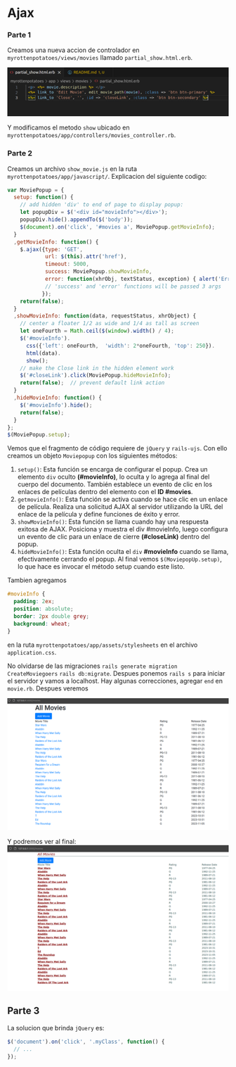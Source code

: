 # Ajax

### Parte 1

Creamos una nueva accion de controlador en `myrottenpotatoes/views/movies` llamado `partial_show.html.erb`.

![](ajax_images/partial_show.png)

Y modificamos el metodo `show` ubicado en `myrottenpotatoes/app/controllers/movies_controller.rb`.

### Parte 2

Creamos un archivo `show_movie.js` en la ruta `myrottenpotatoes/app/javascript/`.
Explicacion del siguiente codigo:

```js
var MoviePopup = {
  setup: function() {
    // add hidden 'div' to end of page to display popup:
    let popupDiv = $('<div id="movieInfo"></div>');
    popupDiv.hide().appendTo($('body'));
    $(document).on('click', '#movies a', MoviePopup.getMovieInfo);
  }
  ,getMovieInfo: function() {
    $.ajax({type: 'GET',
            url: $(this).attr('href'),
            timeout: 5000,
            success: MoviePopup.showMovieInfo,
            error: function(xhrObj, textStatus, exception) { alert('Error!'); }
            // 'success' and 'error' functions will be passed 3 args
           });
    return(false);
  }
  ,showMovieInfo: function(data, requestStatus, xhrObject) {
    // center a floater 1/2 as wide and 1/4 as tall as screen
    let oneFourth = Math.ceil($(window).width() / 4);
    $('#movieInfo').
      css({'left': oneFourth,  'width': 2*oneFourth, 'top': 250}).
      html(data).
      show();
    // make the Close link in the hidden element work
    $('#closeLink').click(MoviePopup.hideMovieInfo);
    return(false);  // prevent default link action
  }
  ,hideMovieInfo: function() {
    $('#movieInfo').hide();
    return(false);
  }
};
$(MoviePopup.setup);
```

Vemos que el fragmento de código requiere de `jQuery` y `rails-ujs`.
Con ello creamos un objeto `Moviepopup` con los siguientes métodos:
1. `setup()`: Esta función se encarga de configurar el popup. Crea un elemento `div` oculto **(#movieInfo)**, lo oculta y lo agrega al final del cuerpo del documento. También establece un evento de clic en los enlaces de películas dentro del elemento con el **ID #movies**.
2. `getmovieInfo()`: Esta función se activa cuando se hace clic en un enlace de película. Realiza una solicitud AJAX al servidor utilizando la URL del enlace de la película y define funciones de éxito y error.
3. `showMovieInfo()`: Esta función se llama cuando hay una respuesta exitosa de AJAX. Posiciona y muestra el div #movieInfo, luego configura un evento de clic para un enlace de cierre **(#closeLink)** dentro del popup.
4. `hideMovieInfo()`: Esta función oculta el `div` **#movieInfo** cuando se llama, efectivamente cerrando el popup.
Al final vemos `$(MoviepopUp.setup)`, lo que hace es invocar el método setup cuando este listo.

Tambien agregamos

```css
#movieInfo {
  padding: 2ex;
  position: absolute;
  border: 2px double grey;
  background: wheat;
}
```

en la ruta `myrottenpotatoes/app/assets/stylesheets` en el archivo `application.css`.

No olvidarse de las migraciones `rails generate migration CreateMoviegoers`  `rails db:migrate`.
Despues ponemos `rails s` para iniciar el servidor y vamos a localhost.
Hay algunas correcciones, agregar `end` en `movie.rb`.
Despues veremos

![](ajax_images/local.png)

Y podremos ver al final: 
![](ajax_images/css.png)


## Parte 3
La solucion que brinda `jQuery` es:
```js
$('document').on('click', '.myClass', function() {
  // ...
});
```
